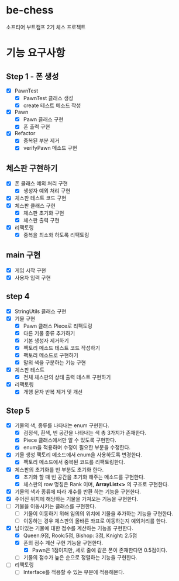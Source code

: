 # be-chess
소프티어 부트캠프 2기 체스 프로젝트

# 기능 요구사항
## Step 1 - 폰 생성
- [x] PawnTest
  - [x] PawnTest 클래스 생성
  - [x] create 테스트 메소드 작성
- [x] Pawn
  - [x] Pawn 클래스 구현
  - [X] 폰 출력 구현 
- [x] Refactor
  - [x] 중복된 부분 제거
  - [x] verifyPawn 메소드 구현
## 체스판 구현하기
- [x] 폰 클래스 예외 처리 구현
  - [x] 생성자 예외 처리 구현
- [x] 체스판 테스트 코드 구현
- [x] 체스판 클래스 구현
  - [x] 체스판 초기화 구현
  - [x] 체스판 출력 구현
- [x] 리팩토링
  - [x] 중복을 최소화 하도록 리팩토링
## main 구현
- [x] 게임 시작 구현
- [x] 사용자 입력 구현

## step 4
- [X] StringUtils 클래스 구현
- [X] 기물 구현
  - [X] Pawn 클래스 Piece로 리팩토링
  - [X] 다른 기물 종류 추가하기
  - [X] 기본 생성자 제거하기
  - [X] 팩토리 메소드 테스트 코드 작성하기
  - [X] 팩토리 메소드로 구현하기
  - [X] 말의 색을 구분하는 기능 구현
- [X] 체스판 테스트
  - [X] 전체 체스판의 상태 출력 테스트 구현하기
- [X] 리팩토링
  - [X] 개행 문자 반복 제거 및 개선

## Step 5
- [X] 기물의 색, 종류를 나타내는 enum 구현한다.
  - [X] 검정색, 흰색, 빈 공간을 나타내는 색 총 3가지가 존재한다.
  - [X] Piece 클래스에서만 알 수 있도록 구현한다.
  - [X] enum을 적용하며 수정이 필요한 부분을 수정한다.
- [X] 기물 생성 팩토리 메소드에서 enum을 사용하도록 변경한다.
  - [X] 팩토리 메소드에서 중복된 코드를 리팩토링한다.
- [X] 체스판의 초기화를 빈 부분도 초기화 한다.
  - [X] 초기화 할 때 빈 공간을 초기화 해주는 메소드를 구현한다.
  - [X] 체스판의 row 명칭은 Rank 이며, **ArrayList<<Rank>>** 의 구조로 구현한다.
- [X] 기물의 색과 종류에 따라 개수를 반환 하는 기능을 구현한다.
- [X] 주어진 위치에 해당하는 기물을 가져오는 기능을 구현한다.
- [ ] 기물을 이동시키는 클래스를 구현한다.
  - [ ] 기물이 이동하기 위해 임의의 위치에 기물을 추가하는 기능을 구현한다.
  - [ ] 이동하는 경우 체스판의 올바른 좌표로 이동하는지 예외처리를 한다.
- [X] 남아있는 기물에 대한 점수를 계산하는 기능을 구현한다.
  - [X] Queen:9점, Rook:5점, Bishop: 3점, Knight: 2.5점
  - [X] 폰의 점수 계산 구현 기능을 구현한다.
    - [X] Pawn은 1점이지만, 세로 줄에 같은 폰이 존재한다면 0.5점이다.
  - [ ] 기물의 점수가 높은 순으로 정렬하는 기능을 구현한다.
- [ ] 리팩토링
  - [ ] Interface를 적용할 수 있는 부분에 적용해본다.